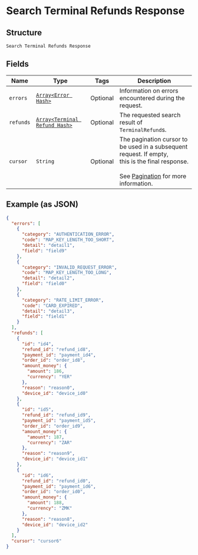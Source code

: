 
# Search Terminal Refunds Response

## Structure

`Search Terminal Refunds Response`

## Fields

| Name | Type | Tags | Description |
|  --- | --- | --- | --- |
| `errors` | [`Array<Error Hash>`](/doc/models/error.md) | Optional | Information on errors encountered during the request. |
| `refunds` | [`Array<Terminal Refund Hash>`](/doc/models/terminal-refund.md) | Optional | The requested search result of `TerminalRefund`s. |
| `cursor` | `String` | Optional | The pagination cursor to be used in a subsequent request. If empty,<br>this is the final response.<br><br>See [Pagination](https://developer.squareup.com/docs/basics/api101/pagination) for more information. |

## Example (as JSON)

```json
{
  "errors": [
    {
      "category": "AUTHENTICATION_ERROR",
      "code": "MAP_KEY_LENGTH_TOO_SHORT",
      "detail": "detail1",
      "field": "field9"
    },
    {
      "category": "INVALID_REQUEST_ERROR",
      "code": "MAP_KEY_LENGTH_TOO_LONG",
      "detail": "detail2",
      "field": "field0"
    },
    {
      "category": "RATE_LIMIT_ERROR",
      "code": "CARD_EXPIRED",
      "detail": "detail3",
      "field": "field1"
    }
  ],
  "refunds": [
    {
      "id": "id4",
      "refund_id": "refund_id8",
      "payment_id": "payment_id4",
      "order_id": "order_id8",
      "amount_money": {
        "amount": 186,
        "currency": "YER"
      },
      "reason": "reason0",
      "device_id": "device_id0"
    },
    {
      "id": "id5",
      "refund_id": "refund_id9",
      "payment_id": "payment_id5",
      "order_id": "order_id9",
      "amount_money": {
        "amount": 187,
        "currency": "ZAR"
      },
      "reason": "reason9",
      "device_id": "device_id1"
    },
    {
      "id": "id6",
      "refund_id": "refund_id0",
      "payment_id": "payment_id6",
      "order_id": "order_id0",
      "amount_money": {
        "amount": 188,
        "currency": "ZMK"
      },
      "reason": "reason8",
      "device_id": "device_id2"
    }
  ],
  "cursor": "cursor6"
}
```


